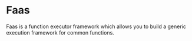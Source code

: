 # Faas

Faas is a function executor framework which allows you to build a generic execution
framework for common functions.

